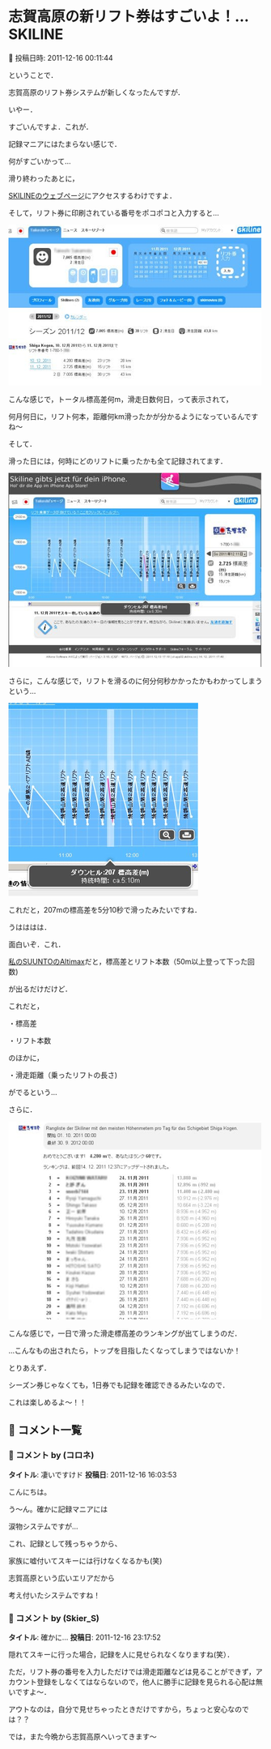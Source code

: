 # 志賀高原の新リフト券はすごいよ！…SKILINE

📅 投稿日時: 2011-12-16 00:11:44

ということで．





志賀高原のリフト券システムが新しくなったんですが．


いやー．


すごいんですよ．これが．


記録マニアにはたまらない感じで．





何がすごいかって…


滑り終わったあとに，


[SKILINEのウェブページ](http://www.skiline.cc/home)にアクセスするわけですよ．


そして，リフト券に印刷されている番号をポコポコと入力すると…







![5212a1c410b1ddad95b3d742501a3f67.jpg](images/5212a1c410b1ddad95b3d742501a3f67.jpg)




こんな感じで，トータル標高差何m，滑走日数何日，って表示されて，


何月何日に，リフト何本，距離何km滑ったかが分かるようになっているんですね～





そして．


滑った日には，何時にどのリフトに乗ったかも全て記録されてます．




![8bf2f8a4de6ee924ed788277be873c93.jpg](images/8bf2f8a4de6ee924ed788277be873c93.jpg)







さらに，こんな感じで，リフトを滑るのに何分何秒かかったかもわかってしまうという…




![0f3b2ef9504dc8b754d32175677390c5.jpg](images/0f3b2ef9504dc8b754d32175677390c5.jpg)




これだと，207mの標高差を5分10秒で滑ったみたいですね．





うはははは．


面白いぞ．これ．


[私のSUUNTOのAltimax](e764f37b2c20923a0b722f930137c0e5e.md)だと，標高差とリフト本数（50m以上登って下った回数)


が出るだけだけど．


これだと，


・標高差


・リフト本数


のほかに，


・滑走距離（乗ったリフトの長さ)


がでるという…





さらに．




![5e8e3f5f19dfc5fc7078a7431f7039d6.jpg](images/5e8e3f5f19dfc5fc7078a7431f7039d6.jpg)




こんな感じで，一日で滑った滑走標高差のランキングが出てしまうのだ．


…こんなもの出されたら，トップを目指したくなってしまうではないか！





とりあえず．


シーズン券じゃなくても，1日券でも記録を確認できるみたいなので．


これは楽しめるよ～！！

## 💬 コメント一覧

### 💬 コメント by (コロネ)
**タイトル**: 凄いですけド
**投稿日**: 2011-12-16 16:03:53

こんにちは。 



う～ん。確かに記録マニアには

涙物システムですが… 



これ、記録として残っちゃうから、

家族に嘘付いてスキーには行けなくなるかも(笑) 



志賀高原という広いエリアだから

考え付いたシステムですね！

### 💬 コメント by (Skier_S)
**タイトル**: 確かに…
**投稿日**: 2011-12-16 23:17:52

隠れてスキーに行った場合，記録を人に見せられなくなりますね(笑）．



ただ，リフト券の番号を入力しただけでは滑走距離などは見ることができず，アカウント登録をしなくてはならないので，他人に勝手に記録を見られる心配は無いですよ～．

アウトなのは，自分で見せちゃったときだけですから，ちょっと安心なのでは？？



では，また今晩から志賀高原へいってきます～

